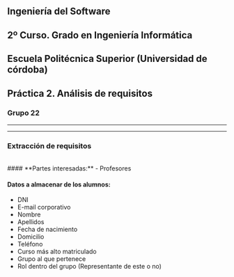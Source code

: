 ## Ingeniería del Software
## 2º Curso. Grado en Ingeniería Informática
## Escuela Politécnica Superior (Universidad de córdoba)
## Práctica 2. Análisis de requisitos
### Grupo 22

---
---

### **Extracción de requisitos**
<br>
#### **Partes interesadas:**
- Profesores

#### **Datos a almacenar de los alumnos:**

  - DNI
  - E-mail corporativo
  - Nombre
  - Apellidos
  - Fecha de nacimiento
  - Domicilio
  - Teléfono
  - Curso más alto matriculado
  - Grupo al que pertenece
  - Rol dentro del grupo (Representante de este o no)

